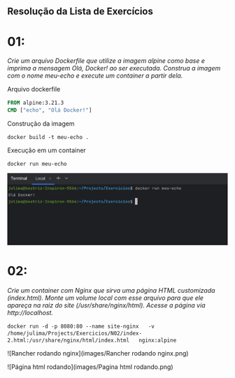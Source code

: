 ## Resolução da Lista de Exercícios

# 01: 
*Crie um arquivo Dockerfile que utilize a imagem alpine como base e imprima a mensagem Olá, Docker! ao ser executada. Construa a imagem com o nome meu-echo e execute um container a partir dela.*

Arquivo dockerfile

```dockerfile
FROM alpine:3.21.3
CMD ["echo", "Olá Docker!"]

```

Construção da imagem
```
docker build -t meu-echo .
```
Execução em um container
```
docker run meu-echo
```
![Saída do comando docker run](images/ola_docker.png)

# 02: 
*Crie um container com Nginx que sirva uma página HTML customizada (index.html). Monte um volume local com esse arquivo para que ele apareça na raiz do site (/usr/share/nginx/html). Acesse a página via http://localhost.*

```
docker run -d -p 8080:80 --name site-nginx   -v /home/julima/Projects/Exercicios/N02/index-2.html:/usr/share/nginx/html/index.html   nginx:alpine
```
![Rancher rodando nginx](images/Rancher rodando nginx.png)


![Página html rodando](images/Pagina html rodando.png)
